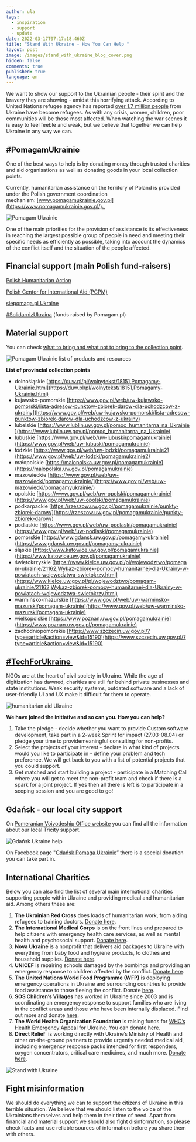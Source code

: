 ```yaml
---
author: ula
tags:
  - inspiration
  - support
  - update
date: 2022-03-17T07:17:18.460Z
title: "Stand With Ukraine - How You Can Help "
layout: post
image: /images/stand_with_ukraine_blog_cover.png
hidden: false
comments: true
published: true
language: en
---
```

We want to show our support to the Ukrainian people - their spirit and the bravery they are showing - amidst this horrifying attack. According to United Nations refugee agency has reported [over 1.7 million people](https://data2.unhcr.org/en/situations/ukraine/location?secret=unhcrrestricted) from Ukraine have become refugees. As with any crisis, women, children, poor communities will be those most affected. When watching the war scenes it is easy to feel feeble and weak, but we believe that together we can help Ukraine in any way we can. 

## **\#PomagamUkrainie** 

One of the best ways to help is by donating money through trusted charities and aid organisations as well as donating goods in your local collection points. 

Currently, humanitarian assistance on the territory of Poland is provided under the Polish government coordination mechanism: [www.pomagamukrainie.gov.pl](https://www.pomagamukrainie.gov.pl/). 

![Pomagam Ukrainie](/images/pomagamy_ukrainie.png)

One of the main priorities for the provision of assistance is its effectiveness in reaching the largest possible group of people in need and meeting their specific needs as efficiently as possible, taking into account the dynamics of the conflict itself and the situation of the people affected.

## **Financial support (main Polish fund-raisers)**

[Polish Humanitarian Action](https://www.pah.org.pl/en/pah-sos-club/)

[Polish Center for International Aid (PCPM)](https://pcpm.org.pl/) 

[siepomaga.pl Ukraine](https://www.siepomaga.pl/ukraina) 

[\#SolidarnizUkraina](https://pomagam.pl/solidarnizukraina) (funds raised by Pomagam.pl) 

## **Material support**

You can check [what to bring and what not to bring to the collection point](https://www.pomagamukrainie.gov.pl/#section5).  

![Pomagam Ukrainie list of products and resources](/images/material_support.png)

**List of provincial collection points**

* dolnośląskie [https://duw.pl/pl/wolnytekst/18151,Pomagamy-Ukrainie.html](https://duw.pl/pl/wolnytekst/18151,Pomagamy-Ukrainie.html)
* kujawsko-pomorskie [https://www.gov.pl/web/uw-kujawsko-pomorski/lista-adresow-punktow-zbiorek-darow-dla-uchodzcow-z-ukrainy](https://www.gov.pl/web/uw-kujawsko-pomorski/lista-adresow-punktow-zbiorek-darow-dla-uchodzcow-z-ukrainy)
* lubelskie [https://www.lublin.uw.gov.pl/pomoc_humanitarna_na_Ukrainie](https://www.lublin.uw.gov.pl/pomoc_humanitarna_na_Ukrainie)
* lubuskie [https://www.gov.pl/web/uw-lubuski/pomagamukrainie](https://www.gov.pl/web/uw-lubuski/pomagamukrainie)
* łódzkie [https://www.gov.pl/web/uw-lodzki/pomagamukrainie2](https://www.gov.pl/web/uw-lodzki/pomagamukrainie2)
* małopolskie [https://malopolska.uw.gov.pl/pomagamukrainie](https://malopolska.uw.gov.pl/pomagamukrainie)
* mazowieckie [https://www.gov.pl/web/uw-mazowiecki/pomagamyukrainie/](https://www.gov.pl/web/uw-mazowiecki/pomagamyukrainie/)
* opolskie [https://www.gov.pl/web/uw-opolski/pomagamukrainie](https://www.gov.pl/web/uw-opolski/pomagamukrainie)
* podkarpackie [https://rzeszow.uw.gov.pl/pomagamukrainie/punkty-zbiorek-darow/](https://rzeszow.uw.gov.pl/pomagamukrainie/punkty-zbiorek-darow/)
* podlaskie [https://www.gov.pl/web/uw-podlaski/pomagamukrainie](https://www.gov.pl/web/uw-podlaski/pomagamukrainie)
* pomorskie [https://www.gdansk.uw.gov.pl/pomagamy-ukrainie](https://www.gdansk.uw.gov.pl/pomagamy-ukrainie)
* śląskie [https://www.katowice.uw.gov.pl/pomagamukrainie](https://www.katowice.uw.gov.pl/pomagamukrainie)
* świętokrzyskie [https://www.kielce.uw.gov.pl/pl/wojewodztwo/pomagam-ukrainie/21162,Wykaz-zbiorek-pomocy-humanitarnej-dla-Ukrainy-w-powiatach-wojewodztwa-swietokrzy.html](https://www.kielce.uw.gov.pl/pl/wojewodztwo/pomagam-ukrainie/21162,Wykaz-zbiorek-pomocy-humanitarnej-dla-Ukrainy-w-powiatach-wojewodztwa-swietokrzy.html)
* warmińsko-mazurskie [https://www.gov.pl/web/uw-warminsko-mazurski/pomagam-ukrainie](https://www.gov.pl/web/uw-warminsko-mazurski/pomagam-ukrainie)
* wielkopolskie [https://www.poznan.uw.gov.pl/pomagamukrainie](https://www.poznan.uw.gov.pl/pomagamukrainie)
* zachodniopomorskie [https://www.szczecin.uw.gov.pl/?type=article&action=view&id=15190](https://www.szczecin.uw.gov.pl/?type=article&action=view&id=15190)

## **[\#TechForUkraine ](https://www.techtotherescue.org/tech/tech-for-ukraine)**

NGOs are at the heart of civil society in Ukraine. While the age of digitization has dawned, charities are still far behind private businesses and state institutions. Weak security systems, outdated software and a lack of user-friendly UI and UX make it difficult for them to operate. 

![humanitarian aid Ukraine](/images/techforukraine.png)

**We have joined the initiative and so can you. How you can help?**

1. Take the pledge - decide whether you want to provide Custom software development, take part in a 2-week Sprint for impact (27.03-08.04) or pledge your time to providemeaningful consulting for non-profits.
2. Select the projects of your interest - declare in what kind of projects would you like to participate in - define your problem and tech preference. We will get back to you with a list of potential projects that you could support.
3. Get matched and start building a project - participate in a Matching Call where you will get to meet the non-profit team and check if there is a spark for a joint project. If yes then all there is left is to participate in a scoping session and you are good to go!

## **Gdańsk - our local city support** 

On [Pomeranian Voivodeship Office website](https://www.gdansk.uw.gov.pl/pomagamy-ukrainie) you can find all the information about our local Tricity support.  

![Gdańsk Ukraine help](/images/gransk_support.png)

On Facebook page "[Gdańsk Pomaga Ukrainie](https://www.facebook.com/donate/486031106489144)” there is a special donation you can take part in.

## **International Charities** 

Below you can also find the list of several main international charities supporting people within Ukraine and providing medical and humanitarian aid. Among others these are: 

1. **The Ukrainian Red Cross** does loads of humanitarian work, from aiding refugees to training doctors. [Donate here](https://redcross.org.ua/en/donate/).
2. **The International Medical Corps** is on the front lines and prepared to help citizens with emergency health care services, as well as mental health and psychosocial support. [Donate here](https://give.internationalmedicalcorps.org/page/99837/donate/1?ea.tracking.id=DP~UA22~DPHHU2202). 
3. **Nova Ukraine** is a nonprofit that delivers aid packages to Ukraine with everything from baby food and hygiene products, to clothes and household supplies. [Donate here](https://novaukraine.org/).
4. **UNICEF** is repairing schools damaged by the bombings and providing an emergency response to children affected by the conflict. [Donate here](https://www.unicefusa.org/helpukraine).
5. **The United Nations World Food Programme (WFP)** is deploying emergency operations in Ukraine and surrounding countries to provide food assistance to those fleeing the conflict. Donate [here](https://donatenow.wfp.org/wfp/~my-donation?ns_ira_cr_arg=IyMjIyMjIyMjIyMjIyMjIyMjIyMjIyMjIyMjIyMjIyMydB7beRrJGGaX%2BATUGWBktLztYtncu9%2Btooq6A%2FKG44pn3XAe7eK%2FhvZ32NqjRa3lk2tYrKG9jwdHP9yN2Ow5&ms=UkraineConflict_REF_MEDIA&_cv=1).
6. **SOS Children’s Villages** has worked in Ukraine since 2003 and is coordinating an emergency response to support families who are living in the conflict areas and those who have been internally displaced. Find out more and donate [here](https://sos-usa.org/). 
7. **The World Health Organization Foundation** is raising funds for [WHO’s Health Emergency Appeal](https://www.ukraine.who.foundation/) for Ukraine. You can donate [here](https://www.ukraine.who.foundation/). 
8. **Direct Relief**  is working directly with Ukraine’s Ministry of Health and other on-the-ground partners to provide urgently needed medical aid, including emergency response packs intended for first responders, oxygen concentrators, critical care medicines, and much more. [Donate here](https://www.directrelief.org/place/ukraine/). 

![Stand with Ukraine](/images/standwithukraine2.png)

## **Fight misinformation** 

We should do everything we can to support the citizens of Ukraine in this terrible situation. We believe that we should listen to the voice of the Ukrainians themselves and help them in their time of need. Apart from financial and material support we should also fight disinformation, so please check facts and use reliable sources of information before you share them with others.
